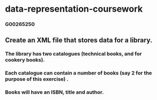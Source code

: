 # data-representation-coursework
### G00265250
## Create an XML file that stores data for a library. 

### The library has two catalogues (technical books, and for cookery books).

### Each catalogue can contain a number of books (say 2 for the purpose of this exercise) . 

### Books will have an ISBN, title and author.

